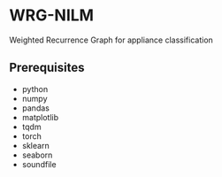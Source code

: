 # WRG-NILM
Weighted Recurrence Graph for appliance classification


## Prerequisites
- python
- numpy
- pandas
- matplotlib
- tqdm
- torch
- sklearn
- seaborn
- soundfile